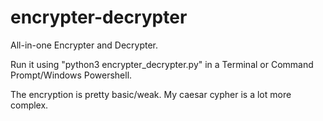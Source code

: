 # encrypter-decrypter
 All-in-one Encrypter and Decrypter.
 
 Run it using "python3 encrypter_decrypter.py" in a Terminal or Command Prompt/Windows Powershell.

The encryption is pretty basic/weak. My caesar cypher is a lot more complex.
